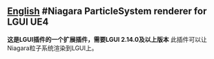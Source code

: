 [English](./README_en.md)
#Niagara ParticleSystem renderer for LGUI UE4
---
**这是LGUI插件的一个扩展插件，需要LGUI 2.14.0及以上版本**
此插件可以让Niagara粒子系统渲染到LGUI上。  